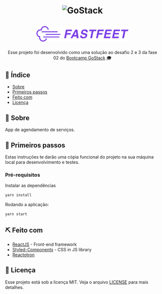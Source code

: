 <h1 align="center">
  <img alt="GoStack" src="https://rocketseat-cdn.s3-sa-east-1.amazonaws.com/bootcamp-header.png" width="200px" />
  <br />
  <br />
  <img alt="Fastfeet" title="Fastfeet" src="src/assets/images/logo.png" width="300px" />
</h1>

<p align="center">
  Esse projeto foi desenvolvido como uma solução ao desafio 2 e 3 da fase 02 do <a href="https://rocketseat.com.br/bootcamp">Bootcamp GoStack</a> 🎓
</p>

## :page_facing_up: Índice

- [Sobre](#about)
- [Primeiros passos](#getting_started)
- [Feito com](#built_using)
- [Licença](#license)

## 🧐 Sobre <a name = "about"></a>

App de agendamento de serviços.

## 🏁 Primeiros passos <a name = "getting_started"></a>

Estas instruçōes te darão uma cópia funcional do projeto na sua máquina local para desenvolvimento e testes.
### Pré-requisitos

Instalar as dependências

```sh
yarn install
```

Rodando a aplicação:

```sh
yarn start
```

## ⛏️ Feito com <a name = "built_using"></a>

- [ReactJS](https://reactjs.org/) - Front-end framework
- [Styled-Components](https://github.com/styled-components/styled-components) - CSS in JS library
- [Reactotron](https://github.com/infinitered/reactotron)

## :memo: Licença <a name = "license"></a>

Esse projeto está sob a licença MIT. Veja o arquivo [LICENSE](LICENSE) para mais detalhes.

